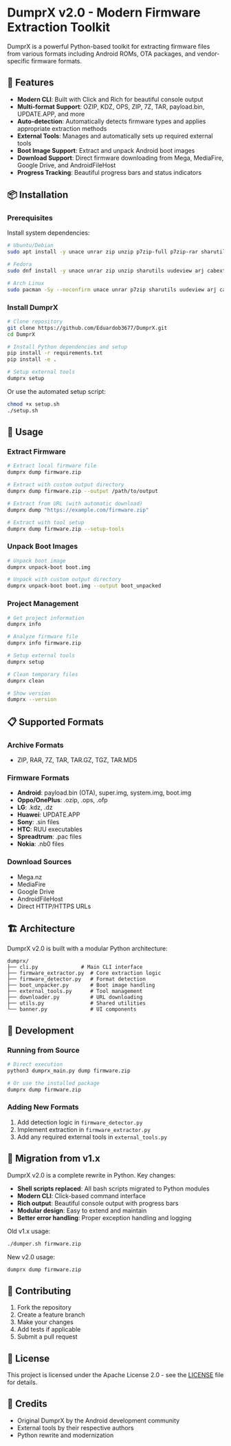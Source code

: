 # DumprX v2.0 - Modern Firmware Extraction Toolkit

DumprX is a powerful Python-based toolkit for extracting firmware files from various formats including Android ROMs, OTA packages, and vendor-specific firmware formats.

## 🚀 Features

- **Modern CLI**: Built with Click and Rich for beautiful console output
- **Multi-format Support**: OZIP, KDZ, OPS, ZIP, 7Z, TAR, payload.bin, UPDATE.APP, and more
- **Auto-detection**: Automatically detects firmware types and applies appropriate extraction methods
- **External Tools**: Manages and automatically sets up required external tools
- **Boot Image Support**: Extract and unpack Android boot images
- **Download Support**: Direct firmware downloading from Mega, MediaFire, Google Drive, and AndroidFileHost
- **Progress Tracking**: Beautiful progress bars and status indicators

## 📦 Installation

### Prerequisites

Install system dependencies:

```bash
# Ubuntu/Debian
sudo apt install -y unace unrar zip unzip p7zip-full p7zip-rar sharutils rar uudeview mpack arj cabextract device-tree-compiler liblzma-dev python3-pip brotli liblz4-tool axel gawk aria2 detox cpio rename liblz4-dev jq git-lfs

# Fedora
sudo dnf install -y unace unrar zip unzip sharutils uudeview arj cabextract file-roller dtc python3-pip brotli axel aria2 detox cpio lz4 python3-devel xz-devel p7zip p7zip-plugins git-lfs

# Arch Linux
sudo pacman -Sy --noconfirm unace unrar p7zip sharutils uudeview arj cabextract file-roller dtc brotli axel gawk aria2 detox cpio lz4 jq git-lfs
```

### Install DumprX

```bash
# Clone repository
git clone https://github.com/Eduardob3677/DumprX.git
cd DumprX

# Install Python dependencies and setup
pip install -r requirements.txt
pip install -e .

# Setup external tools
dumprx setup
```

Or use the automated setup script:

```bash
chmod +x setup.sh
./setup.sh
```

## 🎯 Usage

### Extract Firmware

```bash
# Extract local firmware file
dumprx dump firmware.zip

# Extract with custom output directory
dumprx dump firmware.zip --output /path/to/output

# Extract from URL (with automatic download)
dumprx dump "https://example.com/firmware.zip"

# Extract with tool setup
dumprx dump firmware.zip --setup-tools
```

### Unpack Boot Images

```bash
# Unpack boot image
dumprx unpack-boot boot.img

# Unpack with custom output directory
dumprx unpack-boot boot.img --output boot_unpacked
```

### Project Management

```bash
# Get project information
dumprx info

# Analyze firmware file
dumprx info firmware.zip

# Setup external tools
dumprx setup

# Clean temporary files
dumprx clean

# Show version
dumprx --version
```

## 📋 Supported Formats

### Archive Formats
- ZIP, RAR, 7Z, TAR, TAR.GZ, TGZ, TAR.MD5

### Firmware Formats
- **Android**: payload.bin (OTA), super.img, system.img, boot.img
- **Oppo/OnePlus**: .ozip, .ops, .ofp
- **LG**: .kdz, .dz
- **Huawei**: UPDATE.APP
- **Sony**: .sin files
- **HTC**: RUU executables
- **Spreadtrum**: .pac files
- **Nokia**: .nb0 files

### Download Sources
- Mega.nz
- MediaFire
- Google Drive
- AndroidFileHost
- Direct HTTP/HTTPS URLs

## 🏗️ Architecture

DumprX v2.0 is built with a modular Python architecture:

```
dumprx/
├── cli.py              # Main CLI interface
├── firmware_extractor.py  # Core extraction logic
├── firmware_detector.py   # Format detection
├── boot_unpacker.py       # Boot image handling
├── external_tools.py      # Tool management
├── downloader.py          # URL downloading
├── utils.py               # Shared utilities
└── banner.py              # UI components
```

## 🔧 Development

### Running from Source

```bash
# Direct execution
python3 dumprx_main.py dump firmware.zip

# Or use the installed package
dumprx dump firmware.zip
```

### Adding New Formats

1. Add detection logic in `firmware_detector.py`
2. Implement extraction in `firmware_extractor.py`
3. Add any required external tools in `external_tools.py`

## 📝 Migration from v1.x

DumprX v2.0 is a complete rewrite in Python. Key changes:

- **Shell scripts replaced**: All bash scripts migrated to Python modules
- **Modern CLI**: Click-based command interface
- **Rich output**: Beautiful console output with progress bars
- **Modular design**: Easy to extend and maintain
- **Better error handling**: Proper exception handling and logging

Old v1.x usage:
```bash
./dumper.sh firmware.zip
```

New v2.0 usage:
```bash
dumprx dump firmware.zip
```

## 🤝 Contributing

1. Fork the repository
2. Create a feature branch
3. Make your changes
4. Add tests if applicable
5. Submit a pull request

## 📄 License

This project is licensed under the Apache License 2.0 - see the [LICENSE](LICENSE) file for details.

## 🙏 Credits

- Original DumprX by the Android development community
- External tools by their respective authors
- Python rewrite and modernization